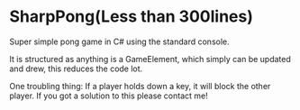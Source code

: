 SharpPong(Less than 300lines)
=========

Super simple pong game in C# using the standard console.

It is structured as anything is a GameElement, which simply can be updated and drew, this reduces the code lot.

One troubling thing: If a player holds down a key, it will block the other player. If you got a solution to this please contact me!
